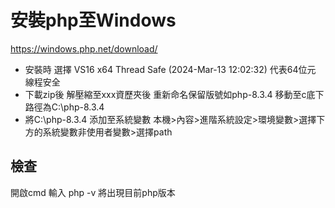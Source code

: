 # 安裝php至Windows

https://windows.php.net/download/

- 安裝時 選擇 VS16 x64 Thread Safe (2024-Mar-13 12:02:32) 代表64位元 線程安全
- 下載zip後 解壓縮至xxx資歷夾後 重新命名保留版號如php-8.3.4 移動至c底下 路徑為C:\php-8.3.4
- 將C:\php-8.3.4 添加至系統變數  本機>內容>進階系統設定>環境變數>選擇下方的系統變數非使用者變數>選擇path

## 檢查
開啟cmd 輸入 php -v 將出現目前php版本

